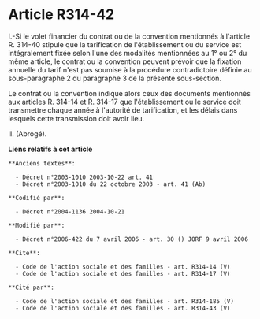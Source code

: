 # Article R314-42

I.-Si le volet financier du contrat ou de la convention mentionnés à l'article R. 314-40 stipule que la tarification de
l'établissement ou du service est intégralement fixée selon l'une des modalités mentionnées au 1° ou 2° du même article, le
contrat ou la convention peuvent prévoir que la fixation annuelle du tarif n'est pas soumise à la procédure contradictoire
définie au sous-paragraphe 2 du paragraphe 3 de la présente sous-section. 

Le contrat ou la convention indique alors ceux des documents mentionnés aux articles R. 314-14 et R. 314-17 que
l'établissement ou le service doit transmettre chaque année à l'autorité de tarification, et les délais dans lesquels cette
transmission doit avoir lieu. 

II. (Abrogé).

**Liens relatifs à cet article**

	**Anciens textes**:

	  - Décret n°2003-1010 2003-10-22 art. 41
	  - Décret n°2003-1010 du 22 octobre 2003 - art. 41 (Ab)

	**Codifié par**:

	  - Décret n°2004-1136 2004-10-21

	**Modifié par**:

	  - Décret n°2006-422 du 7 avril 2006 - art. 30 () JORF 9 avril 2006

	**Cite**:

	  - Code de l'action sociale et des familles - art. R314-14 (V)
	  - Code de l'action sociale et des familles - art. R314-17 (V)

	**Cité par**:

	  - Code de l'action sociale et des familles - art. R314-185 (V)
	  - Code de l'action sociale et des familles - art. R314-43 (V)
